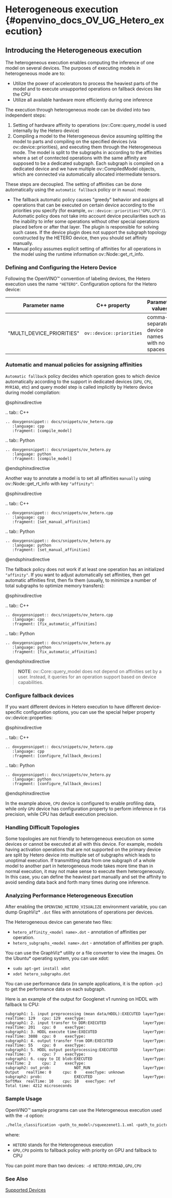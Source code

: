# Heterogeneous execution {#openvino_docs_OV_UG_Hetero_execution}

## Introducing the Heterogeneous execution

The heterogeneous execution enables computing the inference of one model on several devices. The purposes of executing models in heterogeneous mode are to:

* Utilize the power of accelerators to process the heaviest parts of the model and to execute unsupported operations on fallback devices like the CPU
* Utilize all available hardware more efficiently during one inference

The execution through heterogeneous mode can be divided into two independent steps:

1. Setting of hardware affinity to operations (ov::Core::query_model is used internally by the Hetero device)
2. Compiling a model to the Heterogeneous device assuming splitting the model to parts and compiling on the specified devices (via ov::device::priorities), and executing them through the Heterogeneous mode. The model is split to the subgraphs in according to the affinities where a set of conntected operations with the same affinity are supposed to be a dedicated subgraph. Each subgraph is compiled on a dedicated device and we have multiple ov::CompiledModel objects, which are connected via automatically allocated intermediate tensors.

These steps are decoupled. The setting of affinities can be done automatically using the `automatic fallback` policy or in `manual` mode:

- The fallback automatic policy causes "greedy" behavior and assigns all operations that can be executed on certain device according to the priorities you specify (for example, `ov::device::priorities("GPU,CPU")`).
Automatic policy does not take into account device peculiarities such as the inability to infer some operations without other special operations placed before or after that layer. The plugin is responsible for solving such cases. If the device plugin does not support the subgraph topology constructed by the HETERO device, then you should set affinity manually.
- Manual policy assumes explicit setting of affinities for all operations in the model using the runtime information ov::Node::get_rt_info.

### Defining and Configuring the Hetero Device

Following the OpenVINO™ convention of labeling devices, the Hetero execution uses the name `"HETERO"`. Configuration options for the Hetero device:

| Parameter name | C++ property | Parameter values | Default | Description |
| -------------- | ---------------- | ---------------- | --- | --- |
| "MULTI_DEVICE_PRIORITIES" | `ov::device::priorities` | comma-separated device names with no spaces | N/A | Prioritized list of devices |

### Automatic and manual policies for assigning affinities

`Automatic fallback` policy decides which operation goes to which device automatically according to the support in dedicated devices (`GPU`, `CPU`, `MYRIAD`, etc) and query model step is called implicitly by Hetero device during model compilation:

@sphinxdirective

.. tab:: C++

    .. doxygensnippet:: docs/snippets/ov_hetero.cpp
       :language: cpp
       :fragment: [compile_model]

.. tab:: Python

    .. doxygensnippet:: docs/snippets/ov_hetero.py
       :language: python
       :fragment: [compile_model]

@endsphinxdirective

Another way to annotate a model is to set all affinities `manually` using ov::Node::get_rt_info with key `"affinity"`:

@sphinxdirective

.. tab:: C++

    .. doxygensnippet:: docs/snippets/ov_hetero.cpp
       :language: cpp
       :fragment: [set_manual_affinities]

.. tab:: Python

    .. doxygensnippet:: docs/snippets/ov_hetero.py
       :language: python
       :fragment: [set_manual_affinities]

@endsphinxdirective

The fallback policy does not work if at least one operation has an initialized `"affinity"`. If you want to adjust automatically set affinities, then get automatic affinities first, then fix them (usually, to minimize a number of total subgraphs to optimize memory transfers):

@sphinxdirective

.. tab:: C++

    .. doxygensnippet:: docs/snippets/ov_hetero.cpp
       :language: cpp
       :fragment: [fix_automatic_affinities]

.. tab:: Python

    .. doxygensnippet:: docs/snippets/ov_hetero.py
       :language: python
       :fragment: [fix_automatic_affinities]

@endsphinxdirective

> **NOTE**: ov::Core::query_model does not depend on affinities set by a user. Instead, it queries for an operation support based on device capabilities.

### Configure fallback devices
If you want different devices in Hetero execution to have different device-specific configuration options, you can use the special helper property ov::device::properties:

@sphinxdirective

.. tab:: C++

    .. doxygensnippet:: docs/snippets/ov_hetero.cpp
       :language: cpp
       :fragment: [configure_fallback_devices]

.. tab:: Python

    .. doxygensnippet:: docs/snippets/ov_hetero.py
       :language: python
       :fragment: [configure_fallback_devices]

@endsphinxdirective

In the example above, `CPU` device is configured to enable profiling data, while only `GPU` device has configuration property to perform inference in `f16` precision, while CPU has default execution precision.

### Handling Difficult Topologies

Some topologies are not friendly to heterogeneous execution on some devices or cannot be executed at all with this device.
For example, models having activation operations that are not supported on the primary device are split by Hetero device into multiple set of subgraphs which leads to unoptimal execution.
If transmitting data from one subgraph of a whole model to another part in heterogeneous mode takes more time than in normal execution, it may not make sense to execute them heterogeneously.
In this case, you can define the heaviest part manually and set the affinity to avoid sending data back and forth many times during one inference.

### Analyzing Performance Heterogeneous Execution
After enabling the <code>OPENVINO_HETERO_VISUALIZE</code> environment variable, you can dump GraphViz* `.dot` files with annotations of operations per devices.

The Heterogeneous device can generate two files:

* `hetero_affinity_<model name>.dot` - annotation of affinities per operation.
* `hetero_subgraphs_<model name>.dot` - annotation of affinities per graph.

You can use the GraphViz* utility or a file converter to view the images. On the Ubuntu* operating system, you can use xdot:

* `sudo apt-get install xdot`
* `xdot hetero_subgraphs.dot`

You can use performance data (in sample applications, it is the option `-pc`) to get the performance data on each subgraph.

Here is an example of the output for Googlenet v1 running on HDDL with fallback to CPU:

```
subgraph1: 1. input preprocessing (mean data/HDDL):EXECUTED layerType:          realTime: 129   cpu: 129  execType:
subgraph1: 2. input transfer to DDR:EXECUTED                layerType:          realTime: 201   cpu: 0    execType:
subgraph1: 3. HDDL execute time:EXECUTED                    layerType:          realTime: 3808  cpu: 0    execType:
subgraph1: 4. output transfer from DDR:EXECUTED             layerType:          realTime: 55    cpu: 0    execType:
subgraph1: 5. HDDL output postprocessing:EXECUTED           layerType:          realTime: 7     cpu: 7    execType:
subgraph1: 6. copy to IE blob:EXECUTED                      layerType:          realTime: 2     cpu: 2    execType:
subgraph2: out_prob:          NOT_RUN                       layerType: Output   realTime: 0     cpu: 0    execType: unknown
subgraph2: prob:              EXECUTED                      layerType: SoftMax  realTime: 10    cpu: 10   execType: ref
Total time: 4212 microseconds
```
### Sample Usage

OpenVINO™ sample programs can use the Heterogeneous execution used with the `-d` option:

```sh
./hello_classification <path_to_model>/squeezenet1.1.xml <path_to_pictures>/picture.jpg HETERO:GPU,CPU
```
where:
- `HETERO` stands for the Heterogeneous execution
- `GPU,CPU` points to fallback policy with priority on GPU and fallback to CPU

You can point more than two devices: `-d HETERO:MYRIAD,GPU,CPU`

### See Also
[Supported Devices](Supported_Devices.md)
